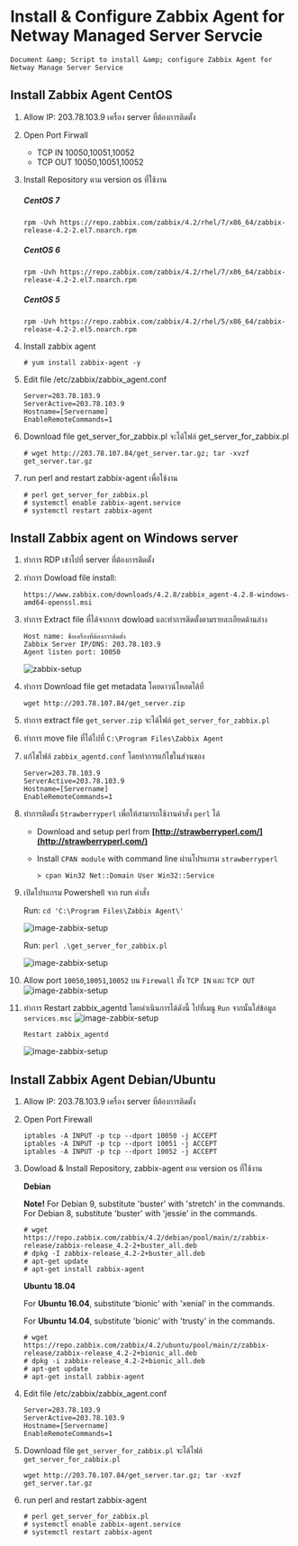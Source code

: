 # Install & Configure Zabbix Agent for Netway Managed Server Servcie 
    Document &amp; Script to install &amp; configure Zabbix Agent for Netway Manage Server Service

## Install Zabbix Agent CentOS 
1. Allow IP: 203.78.103.9 เครื่อง server ที่ต้องการติดตั้ง
2. Open Port Firwall 
    - TCP IN 10050,10051,10052 
    - TCP OUT 10050,10051,10052 

3. Install Repository ตาม version os ที่ใช้งาน
    ##### CentOS 7
    ```
    rpm -Uvh https://repo.zabbix.com/zabbix/4.2/rhel/7/x86_64/zabbix-release-4.2-2.el7.noarch.rpm 
    ```
    ##### CentOS 6 
    ```
    rpm -Uvh https://repo.zabbix.com/zabbix/4.2/rhel/7/x86_64/zabbix-release-4.2-2.el7.noarch.rpm    
    ```
    ##### CentOS 5 
    ```
    rpm -Uvh https://repo.zabbix.com/zabbix/4.2/rhel/5/x86_64/zabbix-release-4.2-2.el5.noarch.rpm 
    ```

4. Install zabbix agent 
    ```
    # yum install zabbix-agent -y 
    ```
5. Edit file /etc/zabbix/zabbix_agent.conf 
    ```
    Server=203.78.103.9 
    ServerActive=203.78.103.9 
    Hostname=[Servername] 
    EnableRemoteCommands=1 
    ```
6. Download file get_server_for_zabbix.pl จะได้ไฟล์ get_server_for_zabbix.pl 
    ```
    # wget http://203.78.107.84/get_server.tar.gz; tar -xvzf get_server.tar.gz 
    ```
7. run perl and restart zabbix-agent เพื่อใช้งาน 
    ```
    # perl get_server_for_zabbix.pl 
    # systemctl enable zabbix-agent.service 
    # systemctl restart zabbix-agent 
    ```
 
## Install Zabbix agent on Windows server 

1. ทำการ RDP เข้าไปที่ server ที่ต้องการติดตั้ง 

2. ทำการ Dowload file install: 
    ```
    https://www.zabbix.com/downloads/4.2.8/zabbix_agent-4.2.8-windows-amd64-openssl.msi 
    ```
3. ทำการ Extract file ที่ได้จากการ dowload และทำการติดตั้งตามรายละเอียดด้านล่าง 
    ```
    Host name: ชื่อเครื่องที่ต้องการติดตั้ง 
    Zabbix Server IP/DNS: 203.78.103.9 
    Agent listen port: 10050 
    ```
    ![zabbix-setup](/images/zabbix_w1.png)
4. ทำการ Download file get metadata โดยดาวน์โหลดได้ที่  
    ```
    wget http://203.78.107.84/get_server.zip 
    ```
5. ทำการ extract file `get_server.zip` จะได้ไฟล์ `get_server_for_zabbix.pl `

6. ทำการ move file ที่ได้ไปที่ `C:\Program Files\Zabbix Agent`

7. แก้ไขไฟล์ `zabbix_agentd.conf` โดยทำการแก้ไขในส่วนของ  
    ```
    Server=203.78.103.9 
    ServerActive=203.78.103.9 
    Hostname=[Servername] 
    EnableRemoteCommands=1 
    ```
8. ทำการติดตั้ง `Strawberryperl` เพื่อให้สามารถใช้งานคำสั่ง `perl` ได้ 

    - Download and setup perl from __[http://strawberryperl.com/](http://strawberryperl.com/)__

    - Install `CPAN module` with command line ผ่านโปรแกรม `strawberryperl`
        ```
        > cpan Win32 Net::Domain User Win32::Service 
        ```

9. เปิดโปรแกรม Powershell จาก run คำสั่ง 

    Run: `cd 'C:\Program Files\Zabbix Agent\'`

    ![image-zabbix-setup](/images/zabbix_w2.png)

    Run: `perl .\get_server_for_zabbix.pl`

    ![image-zabbix-setup](/images/zabbix_w3.png)


10. Allow port `10050`,`10051`,`10052` บน `Firewall` ทั้ง `TCP IN` และ `TCP OUT` 
    ![image-zabbix-setup](/images/zabbix_w4.png)

11. ทำการ Restart zabbix_agentd โดยดำเนินการได้ดังนี้ 
ไปที่เมนู `Run` จากนั้นใส่ข้อมูล `services.msc`
    ![image-zabbix-setup](/images/zabbix_w5.png)

    ```
    Restart zabbix_agentd 
    ```
    ![image-zabbix-setup](/images/zabbix_w6.png)
    

## Install Zabbix Agent Debian/Ubuntu 

1. Allow IP: 203.78.103.9 เครื่อง server ที่ต้องการติดตั้ง 

2. Open Port Firewall 
    ```
    iptables -A INPUT -p tcp --dport 10050 -j ACCEPT 
    iptables -A INPUT -p tcp --dport 10051 -j ACCEPT 
    iptables -A INPUT -p tcp --dport 10052 -j ACCEPT 
    ```
3. Dowload & Install Repository, zabbix-agent ตาม version os ที่ใช้งาน 

    __Debian__

    __Note!__ For Debian 9, substitute 'buster' with 'stretch' in the commands. For Debian 8, substitute 'buster' with 'jessie' in the commands. 

    ```
    # wget https://repo.zabbix.com/zabbix/4.2/debian/pool/main/z/zabbix-release/zabbix-release_4.2-2+buster_all.deb 
    # dpkg -I zabbix-release_4.2-2+buster_all.deb 
    # apt-get update 
    # apt-get install zabbix-agent 
    ```

    __Ubuntu 18.04__

    For __Ubuntu 16.04__, substitute 'bionic' with 'xenial' in the commands. 

    For __Ubuntu 14.04__, substitute 'bionic' with 'trusty' in the commands. 
    ```
    # wget https://repo.zabbix.com/zabbix/4.2/ubuntu/pool/main/z/zabbix-release/zabbix-release_4.2-2+bionic_all.deb 
    # dpkg -i zabbix-release_4.2-2+bionic_all.deb 
    # apt-get update 
    # apt-get install zabbix-agent 
    ```

4. Edit file /etc/zabbix/zabbix_agent.conf 
    ```
    Server=203.78.103.9 
    ServerActive=203.78.103.9 
    Hostname=[Servername] 
    EnableRemoteCommands=1 
    ```
5. Download file `get_server_for_zabbix.pl` จะได้ไฟล์ `get_server_for_zabbix.pl` 
    ```
    wget http://203.78.107.84/get_server.tar.gz; tar -xvzf get_server.tar.gz 
    ```
6. run perl and restart zabbix-agent 
    ```
    # perl get_server_for_zabbix.pl 
    # systemctl enable zabbix-agent.service 
    # systemctl restart zabbix-agent 
    ```
